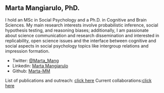 ## Marta Mangiarulo, PhD.

I hold an MSc in Social Psychology and a Ph.D. in Cognitive and Brain Sciences.
My main research interests involve probabilistic inference, social hypothesis testing, and reasoning biases; additionally, I am passionate about science communication and research dissemination and interested in replicability, open science issues and the interface between cognitive and social aspects in social psychology topics like intergroup relations and impression formation.

- Twitter: [@Marta_Mang](https://twitter.com/Marta_Mang)
- Linkedin: [Marta Mangiarulo](https://www.linkedin.com/in/martamangiarulo/)
- Github: [Marta-MM](https://github.com/Marta-MM)

List of publications and outreach: [click here](about/publications_outreach.md) 
Current collaborations:[click here](about/collaborations.md)
